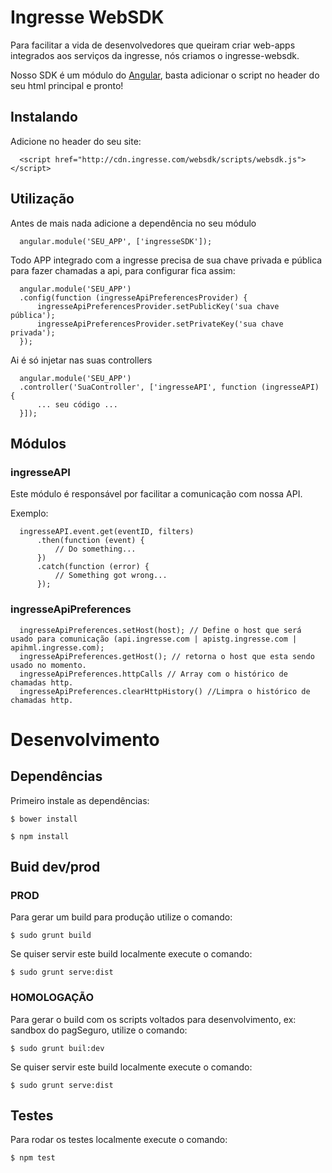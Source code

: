 # Ingresse WebSDK

Para facilitar a vida de desenvolvedores que queiram criar web-apps integrados aos serviços da ingresse, nós criamos o ingresse-websdk.

Nosso SDK é um módulo do [Angular](https://angularjs.org/), basta adicionar o script no header do seu html principal e pronto!


## Instalando

Adicione no header do seu site:

```
  <script href="http://cdn.ingresse.com/websdk/scripts/websdk.js"></script>
```


## Utilização

Antes de mais nada adicione a dependência no seu módulo

```
  angular.module('SEU_APP', ['ingresseSDK']);
```

Todo APP integrado com a ingresse precisa de sua chave privada e pública para fazer chamadas a api, para configurar fica assim:

```
  angular.module('SEU_APP')
  .config(function (ingresseApiPreferencesProvider) {
      ingresseApiPreferencesProvider.setPublicKey('sua chave pública');
      ingresseApiPreferencesProvider.setPrivateKey('sua chave privada');
  });
```

Ai é só injetar nas suas controllers

```
  angular.module('SEU_APP')
  .controller('SuaController', ['ingresseAPI', function (ingresseAPI) {
      ... seu código ...
  }]);
```


## Módulos

### ingresseAPI

Este módulo é responsável por facilitar a comunicação com nossa API.

Exemplo:
```
  ingresseAPI.event.get(eventID, filters)
      .then(function (event) {
          // Do something...
      })
      .catch(function (error) {
          // Something got wrong...
      });
```

### ingresseApiPreferences

```
  ingresseApiPreferences.setHost(host); // Define o host que será usado para comunicação (api.ingresse.com | apistg.ingresse.com | apihml.ingresse.com);
  ingresseApiPreferences.getHost(); // retorna o host que esta sendo usado no momento.
  ingresseApiPreferences.httpCalls // Array com o histórico de chamadas http.
  ingresseApiPreferences.clearHttpHistory() //Limpra o histórico de chamadas http.
```


# Desenvolvimento

## Dependências

Primeiro instale as dependências:

```
$ bower install

$ npm install
```


## Buid dev/prod

### PROD

Para gerar um build para produção utilize o comando:

```
$ sudo grunt build
```

Se quiser servir este build localmente execute o comando:

```
$ sudo grunt serve:dist
```

### HOMOLOGAÇÃO

Para gerar o build com os scripts voltados para desenvolvimento, ex: sandbox do pagSeguro, utilize o comando:

```
$ sudo grunt buil:dev
```

Se quiser servir este build localmente execute o comando:

```
$ sudo grunt serve:dist
```


## Testes

Para rodar os testes localmente execute o comando:

```
$ npm test
```

